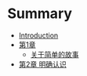 # Summary

* [Introduction](README.md)
* [第1章](chapter1/README.md)
   * [关于简单的故事](chapter1/a-simple-story)
* [第2章 明确认识](chapter2/README.md)

